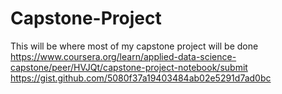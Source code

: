 # Capstone-Project
This will be where most of my capstone project will be done 
https://www.coursera.org/learn/applied-data-science-capstone/peer/HVJQt/capstone-project-notebook/submit 
https://gist.github.com/5080f37a19403484ab02e5291d7ad0bc

